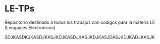 # LE-TPs
Repositorio destinado a todos los trabajos con codigos para la materia LE (Lenguajes Electronicos)

SDJKASDKJKASDJKASJKDJKASDJKASJKDJKASJDASJKDJKADJKASJK
